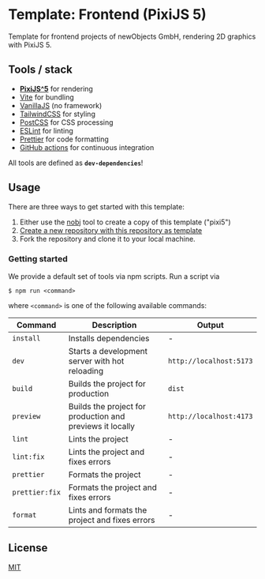 # Template: Frontend (PixiJS 5)

Template for frontend projects of newObjects GmbH, rendering 2D graphics with PixiJS 5.

## Tools / stack

- **[PixiJS^5](https://www.pixijs.com/)** for rendering
- [Vite](https://vitejs.dev/) for bundling
- [VanillaJS](http://vanilla-js.com/) (no framework)
- [TailwindCSS](https://tailwindcss.com/) for styling
- [PostCSS](https://postcss.org/) for CSS processing
- [ESLint](https://eslint.org/) for linting
- [Prettier](https://prettier.io/) for code formatting
- [GitHub actions](https://github.com/features/actions) for continuous integration

All tools are defined as **`dev-dependencies`**!

## Usage

There are three ways to get started with this template:

1. Either use the [nobj](https://github.com/new-objects/cli) tool to create a copy of this template ("pixi5")
2. [Create a new repository with this repository as template](https://docs.github.com/en/repositories/creating-and-managing-repositories/creating-a-repository-from-a-template)
3. Fork the repository and clone it to your local machine.

### Getting started

We provide a default set of tools via npm scripts. Run a script via

```shell
$ npm run <command>
```

where `<command>` is one of the following available commands:

| Command        | Description                                               | Output                  |
| -------------- | --------------------------------------------------------- | ----------------------- |
| `install`      | Installs dependencies                                     | -                       |
| `dev`          | Starts a development server with hot reloading            | `http://localhost:5173` |
| `build`        | Builds the project for production                         | `dist`                  |
| `preview`      | Builds the project for production and previews it locally | `http://localhost:4173` |
| `lint`         | Lints the project                                         | -                       |
| `lint:fix`     | Lints the project and fixes errors                        | -                       |
| `prettier`     | Formats the project                                       | -                       |
| `prettier:fix` | Formats the project and fixes errors                      | -                       |
| `format`       | Lints and formats the project and fixes errors            | -                       |

## License

[MIT](./LICENSE)
